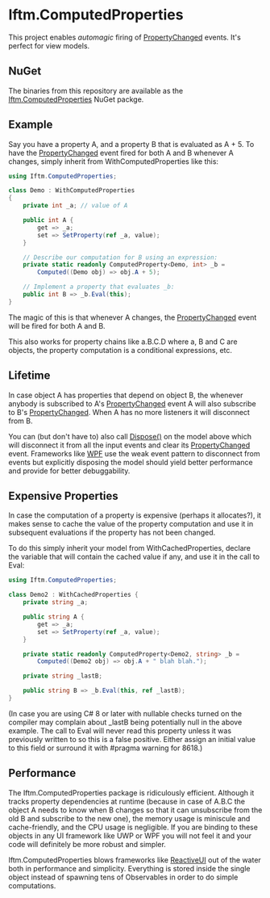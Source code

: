 # Iftm.ComputedProperties

This project enables _automagic_ firing of [PropertyChanged][1] events. It's perfect for view models.

## NuGet

The binaries from this repository are available as the [Iftm.ComputedProperties](https://www.nuget.org/packages/Iftm.ComputedProperties/) NuGet packge.

## Example

Say you have a property A, and a property B that is evaluated as A + 5. To have the [PropertyChanged][1] event fired for both A and B whenever A changes, simply inherit from WithComputedProperties like this:

```C#
using Iftm.ComputedProperties;

class Demo : WithComputedProperties
{
    private int _a; // value of A

    public int A {
        get => _a;
        set => SetProperty(ref _a, value); 
    }

    // Describe our computation for B using an expression:
    private static readonly ComputedProperty<Demo, int> _b =
        Computed((Demo obj) => obj.A + 5);

    // Implement a property that evaluates _b:
    public int B => _b.Eval(this);
}
```
The magic of this is that whenever A changes, the [PropertyChanged][1] event will be fired for both A and B.

This also works for property chains like a.B.C.D where a, B and C are objects, the property computation is a conditional expressions, etc.

## Lifetime

In case object A has properties that depend on object B, the whenever anybody is subscribed to A's [PropertyChanged][1] event A will also subscribe to B's [PropertyChanged][1]. When A has no more listeners it will disconnect from B.

You can (but don't have to) also call [Dispose()][2] on the model above which will disconnect it from all the input events and clear its [PropertyChanged][1] event. Frameworks like [WPF](https://github.com/dotnet/wpf) use the weak event pattern to disconnect from events but explicitly disposing the model should yield better performance and provide for better debuggability.

## Expensive Properties

In case the computation of a property is expensive (perhaps it allocates?), it makes sense to cache the value of the property computation and use it in subsequent evaluations if the property has not been changed. 

To do this simply inherit your model from WithCachedProperties, declare the variable that will contain the cached value if any, and use it in the call to Eval:

```C#
using Iftm.ComputedProperties;

class Demo2 : WithCachedProperties {
    private string _a;

    public string A {
        get => _a;
        set => SetProperty(ref _a, value); 
    }

    private static readonly ComputedProperty<Demo2, string> _b =
        Computed((Demo2 obj) => obj.A + " blah blah.");

    private string _lastB;

    public string B => _b.Eval(this, ref _lastB);
}
```
(In case you are using C# 8 or later with nullable checks turned on the compiler may complain about _lastB being potentially null in the above example. The call to Eval will never read this property unless it was previously written to so this is a false positive. Either assign an initial value to this field or surround it with #pragma warning for 8618.)

## Performance

The Iftm.ComputedProperties package is ridiculously efficient. Although it tracks property dependencies at runtime (because in case of A.B.C the object A needs to know when B changes so that it can unsubscribe from the old B and subscribe to the new one), the memory usage is miniscule and cache-friendly, and the CPU usage is negligible. If you are binding to these objects in any UI framework like UWP or WPF you will not feel it and your code will definitely be more robust and simpler.

Iftm.ComputedProperties blows frameworks like [ReactiveUI](https://reactiveui.net) out of the water both in performance and simplicity. Everything is stored inside the single object instead of spawning tens of Observables in order to do simple computations.

[1]: https://docs.microsoft.com/en-us/dotnet/api/system.componentmodel.inotifypropertychanged.propertychanged?view=netframework-4.8

[2]: https://docs.microsoft.com/en-us/dotnet/api/system.idisposable.dispose?view=netframework-4.8#System_IDisposable_Dispose
